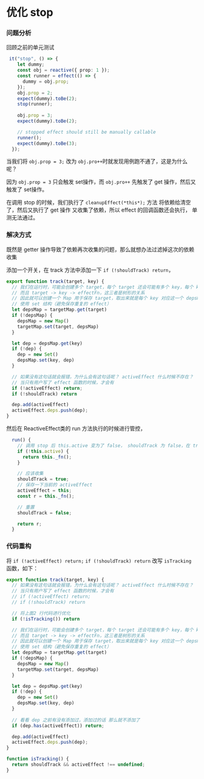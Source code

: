 # 优化 stop 

### 问题分析

回顾之前的单元测试

```ts
 it("stop", () => {
    let dummy;
    const obj = reactive({ prop: 1 });
    const runner = effect(() => {
      dummy = obj.prop;
    });
    obj.prop = 2;
    expect(dummy).toBe(2);
    stop(runner);
    
    obj.prop = 3;
    expect(dummy).toBe(2);

    // stopped effect should still be manually callable
    runner();
    expect(dummy).toBe(3);
  });
```

当我们将 `obj.prop = 3;` 改为 `obj.pro++`时就发现用例跑不通了，这是为什么呢？

因为 `obj.prop = 3` 只会触发 set操作，而 `obj.pro++`  先触发了 get 操作，然后又触发了 set操作。

在调用 stop 的时候，我们执行了 `cleanupEffect(*this*);`  方法 将依赖给清空了，然后又执行了 get 操作 又收集了依赖，所以 effect 的回调函数还会执行， 单测无法通过。



### 解决方式

既然是 getter 操作导致了依赖再次收集的问题，那么就想办法过滤掉这次的依赖收集

添加一个开关，在 track 方法中添加一下  ` if (!shouldTrack) return `， 

```js
export function track(target, key) {
  // 我们在运行时，可能会创建多个 target，每个 target 还会可能有多个 key，每个 key 又关联着多个 effectFn
  // 而且 target -> key -> effectFn，这三者是树形的关系
  // 因此就可以创建一个 Map 用于保存 target，取出来就是每个 key 对应这一个 depsMap，而每个 depsMap 又是一个 Set
  // 使用 set 结构（避免保存重复的 effect）
  let depsMap = targetMap.get(target)
  if (!depsMap) {
    depsMap = new Map()
    targetMap.set(target, depsMap)
  }

  let dep = depsMap.get(key)
  if (!dep) {
    dep = new Set()
    depsMap.set(key, dep)
  }

  // 如果没有这句话就会报错，为什么会有这句话呢？ activeEffect 什么时候不存在？
  // 当只有用户写了 effect 函数的时候，才会有
  if (!activeEffect) return;
  if (!shouldTrack) return

  dep.add(activeEffect)
  activeEffect.deps.push(dep);
}
```

然后在 ReactiveEffect类的 run 方法执行的时候进行管控，

```js
  run() {
    // 调用 stop 后 this.active 变为了 false， shouldTrack 为 false，在 track 方法就不会在收集到依赖
    if (!this.active) {
      return this._fn();
    }

    // 应该收集
    shouldTrack = true;
    // 保存一下当前的 activeEffect
    activeEffect = this;
    const r = this._fn();

    // 重置
    shouldTrack = false;

    return r;
  }
```



### 代码重构

将 `if (!activeEffect) return;`  `if (!shouldTrack) return` 改写 `isTracking` 函数，如下： 

```js
export function track(target, key) {
  // 如果没有这句话就会报错，为什么会有这句话呢？ activeEffect 什么时候不存在？
  // 当只有用户写了 effect 函数的时候，才会有
  // if (!activeEffect) return;
  // if (!shouldTrack) return

  // 将上面2 行代码进行优化
  if (!isTracking()) return

  // 我们在运行时，可能会创建多个 target，每个 target 还会可能有多个 key，每个 key 又关联着多个 effectFn
  // 而且 target -> key -> effectFn，这三者是树形的关系
  // 因此就可以创建一个 Map 用于保存 target，取出来就是每个 key 对应这一个 depsMap，而每个 depsMap 又是一个 Set
  // 使用 set 结构（避免保存重复的 effect）
  let depsMap = targetMap.get(target)
  if (!depsMap) {
    depsMap = new Map()
    targetMap.set(target, depsMap)
  }

  let dep = depsMap.get(key)
  if (!dep) {
    dep = new Set()
    depsMap.set(key, dep)
  }
  
  // 看看 dep 之前有没有添加过，添加过的话 那么就不添加了
  if (dep.has(activeEffect)) return;

  dep.add(activeEffect)
  activeEffect.deps.push(dep);
}

function isTracking() {
  return shouldTrack && activeEffect !== undefined;
}
```

